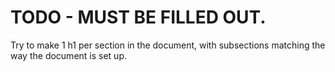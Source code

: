 # TODO - MUST BE FILLED OUT.

Try to make 1 h1 per section in the document, with subsections matching the way the document is set up.
